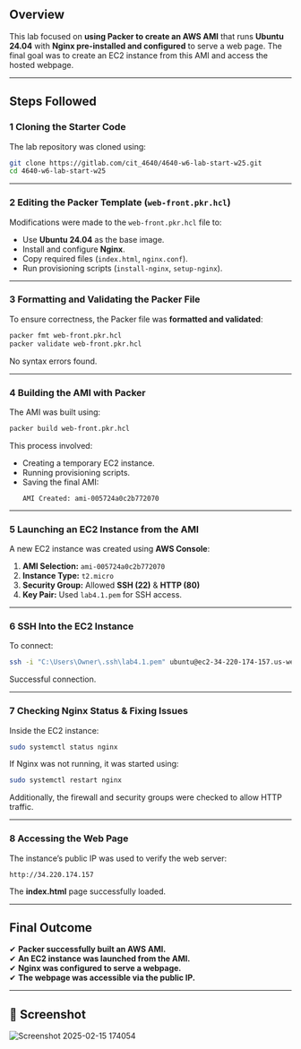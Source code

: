 ## Overview
This lab focused on **using Packer to create an AWS AMI** that runs **Ubuntu 24.04** with **Nginx pre-installed and configured** to serve a web page. The final goal was to create an EC2 instance from this AMI and access the hosted webpage.

---

## **Steps Followed**

### **1 Cloning the Starter Code**
The lab repository was cloned using:
```sh
git clone https://gitlab.com/cit_4640/4640-w6-lab-start-w25.git
cd 4640-w6-lab-start-w25
```

---

### **2 Editing the Packer Template (`web-front.pkr.hcl`)**
Modifications were made to the `web-front.pkr.hcl` file to:
- Use **Ubuntu 24.04** as the base image.
- Install and configure **Nginx**.
- Copy required files (`index.html`, `nginx.conf`).
- Run provisioning scripts (`install-nginx`, `setup-nginx`).

---

### **3 Formatting and Validating the Packer File**
To ensure correctness, the Packer file was **formatted and validated**:
```sh
packer fmt web-front.pkr.hcl
packer validate web-front.pkr.hcl
```
No syntax errors found.

---

### **4 Building the AMI with Packer**
The AMI was built using:
```sh
packer build web-front.pkr.hcl
```
 This process involved:
- Creating a temporary EC2 instance.
- Running provisioning scripts.
- Saving the final AMI:  
  ```
  AMI Created: ami-005724a0c2b772070
  ```

---

### **5 Launching an EC2 Instance from the AMI**
A new EC2 instance was created using **AWS Console**:
1. **AMI Selection:** `ami-005724a0c2b772070`
2. **Instance Type:** `t2.micro`
3. **Security Group:** Allowed **SSH (22)** & **HTTP (80)**
4. **Key Pair:** Used `lab4.1.pem` for SSH access.

---

### **6 SSH Into the EC2 Instance**
To connect:
```sh
ssh -i "C:\Users\Owner\.ssh\lab4.1.pem" ubuntu@ec2-34-220-174-157.us-west-2.compute.amazonaws.com
```
Successful connection.

---

### **7 Checking Nginx Status & Fixing Issues**
Inside the EC2 instance:
```sh
sudo systemctl status nginx
```
If Nginx was not running, it was started using:
```sh
sudo systemctl restart nginx
```

Additionally, the firewall and security groups were checked to allow HTTP traffic.

---

### **8 Accessing the Web Page**
The instance’s public IP was used to verify the web server:
```
http://34.220.174.157
```
The **index.html** page successfully loaded.

---

## **Final Outcome**
✔ **Packer successfully built an AWS AMI.**  
✔ **An EC2 instance was launched from the AMI.**  
✔ **Nginx was configured to serve a webpage.**  
✔ **The webpage was accessible via the public IP.**  

---

## 📸 **Screenshot**
![Screenshot 2025-02-15 174054](https://github.com/user-attachments/assets/ec3f98f2-2215-451e-a74c-8ea82d3e58fe)
